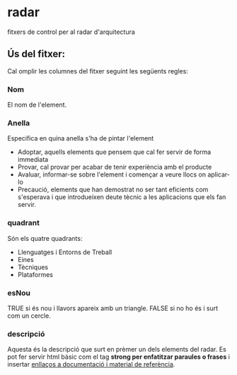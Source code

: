 # radar
fitxers de control per al radar d'arquitectura

## Ús del fitxer:

Cal omplir les columnes del fitxer seguint les següents regles:
### Nom ###
El nom de l'element.
### Anella ###
Especifica en quina anella s'ha de pintar l'element
- Adoptar, aquells elements que pensem que cal fer servir de forma immediata
- Provar, cal provar per acabar de tenir experiència amb el producte
- Avaluar, informar-se sobre l'element i començar a veure llocs on aplicar-lo
- Precaució, elements que han demostrat no ser tant eficients com s'esperava i que introdueixen deute tècnic a les aplicacions que els fan servir. 
### quadrant ###
Són els quatre quadrants:
- Llenguatges i Entorns de Treball
- Eines
- Tècniques
- Plataformes
### esNou ###
TRUE si és nou i llavors apareix amb un triangle. FALSE si no ho és i surt com un cercle.
### descripció ###
Aquesta és la descripció que surt en prèmer un dels elements del radar. Es pot fer servir html bàsic com el tag <strong>strong per enfatitzar paraules o frases</strong> i insertar <a href="http://canigo.ctti.gencat.cat"> enllaços a documentació i material de referència</a>.
